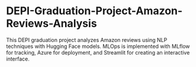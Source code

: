 # DEPI-Graduation-Project-Amazon-Reviews-Analysis
This DEPI graduation project analyzes Amazon reviews using NLP techniques with Hugging Face models. MLOps is implemented with MLflow for tracking, Azure for deployment, and Streamlit for creating an interactive interface.

